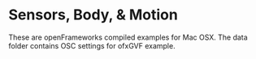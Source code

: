 # Sensors, Body, & Motion
These are openFrameworks compiled examples for Mac OSX. The data folder contains OSC settings for ofxGVF example. 
